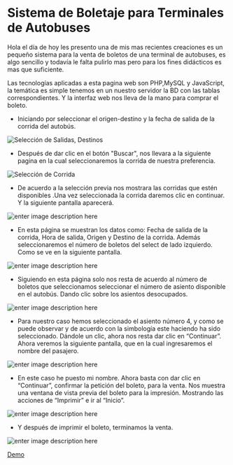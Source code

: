 Sistema de Boletaje para Terminales de Autobuses
================================
Hola el día de hoy les presento una de mis mas recientes creaciones es un pequeño sistema para la venta de boletos de una terminal de autobuses, es algo sencillo y todavía le falta pulirlo mas pero para los fines didácticos es mas que suficiente.

Las tecnologías aplicadas a esta pagina web son PHP,MySQL y JavaScript, la temática es simple tenemos en un nuestro servidor la BD con las tablas correspondientes. Y la interfaz web nos lleva de la mano para comprar el boleto. 

- Iniciando por seleccionar el origen-destino y la fecha de salida de la corrida del autobús.

![Selección de Salidas, Destinos](https://1.bp.blogspot.com/-TjzUefAxLOw/T-axSq3A1KI/AAAAAAAAAgY/njROs72UR3w/s320/sshot-3.png)

- Después de dar clic en el botón "Buscar", nos llevara  a la siguiente pagina en la cual seleccionaremos la corrida de nuestra preferencia.

![Selección de Corrida](https://2.bp.blogspot.com/--hO1-x19unc/T-axTVu8dJI/AAAAAAAAAgg/yXGI1S_H4HM/s320/sshot-4.png)

- De acuerdo a la selección previa nos mostrara las corridas que estén disponibles .Una vez seleccionada la corrida daremos clic en continuar. Y la siguiente pantalla aparecerá.

![enter image description here](https://1.bp.blogspot.com/-X_n0ZKSCNP4/T-axT87U42I/AAAAAAAAAgo/zeH6V6l7tYQ/s320/sshot-5.png)

- En esta página se muestran los datos como: Fecha de salida de la corrida, Hora de salida, Origen y Destino de la corrida. Además seleccionaremos el número de boletos del select de lado izquierdo. Como se ve en la siguiente pantalla.

![enter image description here](https://1.bp.blogspot.com/-X_n0ZKSCNP4/T-axT87U42I/AAAAAAAAAgo/zeH6V6l7tYQ/s320/sshot-5.png)

- Siguiendo en esta página solo nos resta de acuerdo al número de boletos que seleccionamos seleccionar el número de asiento disponible en el autobús. Dando clic sobre los asientos desocupados.

![enter image description here](https://1.bp.blogspot.com/-X_n0ZKSCNP4/T-axT87U42I/AAAAAAAAAgo/zeH6V6l7tYQ/s320/sshot-5.png)

- Para nuestro caso hemos seleccionado el asiento número 4, y como se puede observar y de acuerdo con la simbología este haciendo ha sido seleccionado. Dándole un clic, ahora nos resta dar clic en “Continuar”. Ahora veremos la siguiente pantalla, que en la cual ingresaremos el nombre del pasajero.

![enter image description here](https://2.bp.blogspot.com/-I4JYIgffto0/T-axUgYsDQI/AAAAAAAAAgw/ttND4-myk6Y/s320/sshot-6.png)

- En este caso he puesto mi nombre. Ahora basta con dar clic en “Continuar”, confirmar la petición del boleto, para la venta. Nos muestra una ventana de vista previa del boleto para la impresión. Mostrando las acciones de “Imprimir” e ir al “Inicio”.

![enter image description here](https://3.bp.blogspot.com/-XlF-cGS-Xx0/T-axWAgET2I/AAAAAAAAAhA/80oM3PB_l_A/s320/sshot-8.png)

- Y después de imprimir el boleto, terminamos la venta.

![enter image description here](https://2.bp.blogspot.com/-fbdXxBxoRNs/T-axW5kWATI/AAAAAAAAAhI/mObJq8r2PsM/s320/sshot-9.png)

[Demo](https://atsqleros.herokuapp.com/)
